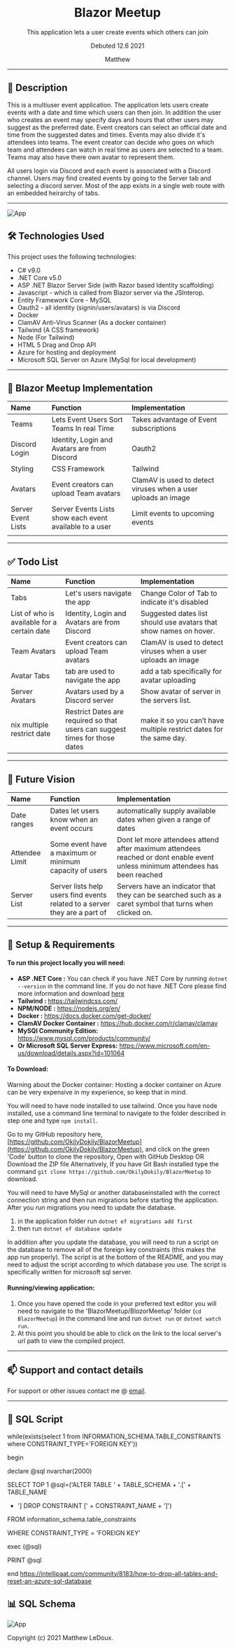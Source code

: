 <br>
<h1 align = "center">
<b> Blazor Meetup</b>
</h1>

<p align = "center">
This application lets a user create events which others can join</p>
<p align = "center"> Debuted 12.6 2021 </p>

<p align = "center">
Matthew
 </p>

--------------------

## 📖  Description

This is a multiuser event application. The application lets users create events with a date and time which users can then join. In addition the user who creates an event may specify days and hours that other users may suggest as the preferred date. Event creators can select an official date and time from the suggested dates and times. Events may also divide it's attendees into teams. The event creator can decide who goes on which team and attendees can watch in real time as users are selected to a team. Teams may also have there own avatar to represent them.

All users login via Discord and each event is associated with a Discord channel. 
Users may find created events by going to the Server tab and selecting a discord server. Most of the app exists in a single web route with an embedded heirarchy of tabs.

--------------------
![App](App2.png)
## 🛠️ Technologies Used

This project uses the following technologies:

- C# v9.0
- .NET Core v5.0
- ASP .NET Blazor Server Side (with Razor based Identity scaffolding)
- Javascript - which is called from Blazor server via the JSInterop.
- Entity Framework Core - MySQL
- Oauth2 - all identity (signin/users/avatars) is via Discord
- Docker
- ClamAV Anti-Virus Scanner (As a docker container)
- Tailwind (A CSS framework)
- Node (For Tailwind)
- HTML 5 Drag and Drop API
- Azure for hosting and deployment
- Microsoft SQL Server on Azure (MySql for local development)
-------------------


## 🔧 Blazor Meetup Implementation

|Name| Function | Implementation |
| :------------- | :------------- | :------------- |
|Teams | Lets Event Users Sort Teams In real Time | Takes advantage of Event subscriptions |
| Discord Login | Identity, Login and Avatars are from Discord  | Oauth2 |
| Styling | CSS Framework | Tailwind |
| Avatars| Event creators can upload Team avatars  | ClamAV is used to detect viruses when a user uploads an image |
| Server Event Lists | Server Events Lists show each event available to a user  | Limit events to upcoming events  |
|  |  |  |
-------------------

## ✅ Todo List

|Name| Function | Implementation |
| :------------- | :------------- | :------------- |
|Tabs | Let's users navigate the app | Change Color of Tab to indicate it's disabled |
| List of who is available for a certain date | Identity, Login and Avatars are from Discord  |Suggested dates list should use avatars that show names on hover.|
|Team Avatars| Event creators can upload Team avatars  | ClamAV is used to detect viruses when a user uploads an image |
| Avatar Tabs|tab are used to navigate the app  | add a tab specifically for avatar uploading |
| Server Avatars | Avatars used by a Discord server  |  Show avatar of server in the servers list. |
| nix multiple restrict date | Restrict Dates are required so that users can suggest times for those dates  | make it so you can’t have multiple restrict dates for the same day. |
-------------------

## 🔮 Future Vision

|Name| Function | Implementation |
| :------------- | :------------- | :------------- |
|Date ranges | Dates let users know when an event occurs | automatically supply available dates when given a range of dates|
| Attendee Limit | Some event have a maximum or minimum capacity of users |Dont let more attendees attend after maximum attendees reached or dont enable event unless minimum attendees has been reached|
| Server List   | Server lists help users find events related to a server they are a part of |Servers have an indicator that they can be searched such as a caret symbol that turns when clicked on.|

-------------------

## 🔧 Setup & Requirements

#### To run this project locally you will need:

- **ASP .NET Core :** You can check if you have .NET Core by running `dotnet --version` in the command line. If you do not have .NET Core please find more information and download [here](https://dotnet.microsoft.com/download/dotnet-core)
- **Tailwind :**  https://tailwindcss.com/
- **NPM/NODE :** https://nodejs.org/en/
- **Docker :**  https://docs.docker.com/get-docker/
- **ClamAV Docker Container :** https://hub.docker.com/r/clamav/clamav
- **MySQl Community Edition:** https://www.mysql.com/products/community/
- **Or Microsoft SQL Server Express:**  https://www.microsoft.com/en-us/download/details.aspx?id=101064
#### To Download:


Warning about the Docker container: Hosting a docker container on Azure can be very expensive in my experience, so keep that in mind.

You will need to have node installed to use tailwind.
Once you have node installed, use a command line terminal to navigate to the folder described in step one and type `npm install`.

Go to my GitHub repository here, [https://github.com/OkilyDokily/BlazorMeetup](https://github.com/OkilyDokily/BlazorMeetup), and click on the green 'Code' button to clone the repository, Open with GitHub Desktop OR Download the ZIP file
Alternatively, If you have Git Bash installed type the command `git clone https://github.com/OkilyDokily/BlazorMeetup` to download.

You will need to have MySql or another databaseinstalled with the correct connection string and then run migrations before starting the application. After you run migrations you need to update the database.

1. in the application folder run `dotnet ef migrations add first`
2. then run `dotnet ef database update`

 In addition after you update the database, you will need to run a script on the database to remove all of the foreign key constraints (this makes the app run properly). The script is at the bottom of the README, and you may need to adjust the script according to which database you use. The script is specifically written for microsoft sql server. 

#### Running/viewing application:

1. Once you have opened the code in your preferred text editor you will need to navigate to the 'BlazorMeetup/BlozorMeetup' folder (`cd BlazorMeetup`) in the command line and run `dotnet run` or `dotnet watch run`.
2. At this point you should be able to click on the link to the local server's url path to view the compiled project. 

--------------------------

## 📫 Support and contact details

For support or other issues contact me @ [email](mailto:ironbeach@gmail.com).

---------------------------


## 📜 SQL Script
while(exists(select 1 from INFORMATION_SCHEMA.TABLE_CONSTRAINTS where CONSTRAINT_TYPE='FOREIGN KEY'))

begin

 declare @sql nvarchar(2000)

 SELECT TOP 1 @sql=('ALTER TABLE ' + TABLE_SCHEMA + '.[' + TABLE_NAME

 + '] DROP CONSTRAINT [' + CONSTRAINT_NAME + ']')

 FROM information_schema.table_constraints

 WHERE CONSTRAINT_TYPE = 'FOREIGN KEY'

 exec (@sql)

 PRINT @sql

end
https://intellipaat.com/community/8183/how-to-drop-all-tables-and-reset-an-azure-sql-database
## 📊 SQL Schema

![App](SQLSchema.png)


Copyright (c) 2021 Matthew LeDoux.
